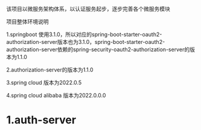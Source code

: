 该项目以微服务架构体系，以认证服务起步，逐步完善各个微服务模块

项目整体环境说明

1.springboot 使用3.1.0，所以对应的spring-boot-starter-oauth2-authorization-server版本也为3.1.0，spring-boot-starter-oauth2-authorization-server依赖的spring-security-oauth2-authorization-server的版本为1.1.0

2.authorization-server的版本为1.1.0

3.spring cloud 版本为2022.0.5

4.spring cloud alibaba 版本为2022.0.0.0

# 1.auth-server
